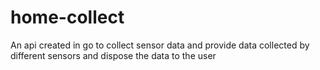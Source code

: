 # home-collect
An api created in go to collect sensor data and provide data collected by different sensors and dispose the data to the user
